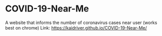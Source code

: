 # COVID-19-Near-Me
A website that informs the number of coronavirus cases near user (works best on chrome)
Link: https://kaidriver.github.io/COVID-19-Near-Me/
